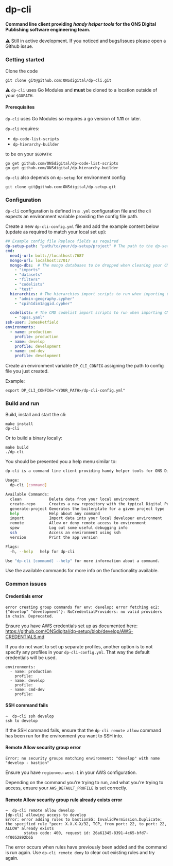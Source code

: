 # dp-cli

#### Command line client providing *handy helper tools* for the ONS Digital Publishing software engineering team.

:warning: Still in active development. If you noticed and bugs/issues please open a Github issue.

### Getting started
Clone the code
```
git clone git@github.com:ONSdigital/dp-cli.git
```

:warning: `dp-cli` uses Go Modules and **must** be cloned to a location outside of your `$GOPATH`.

#### Prerequisites
`dp-cli` uses Go Modules so requires a go version of **1.11** or later.

`dp-cli` requires:
- `dp-code-list-scripts`
- `dp-hierarchy-builder`

to be on your `$GOPATH`:
```
go get github.com/ONSdigital/dp-code-list-scripts
go get github.com/ONSdigital/dp-hierarchy-builder
```

`dp-cli` also depends on `dp-setup` for  environment config:
```
git clone git@github.com:ONSdigital/dp-setup.git
```


### Configuration
`dp-cli` configuration is defined in a `.yml` configuration file and the cli expects an environment variable providing the config file path.

Create a new `dp-cli-config.yml` file and add the example content below (update as required to match your local set up):

```yaml
## Example config file Replace fields as required
dp-setup-path: "path/to/your/dp-setup/project" # The path to the dp-setup repo on your machine.
cmd:
  neo4j-url: bolt://localhost:7687
  mongo-url: localhost:27017
  mongo-dbs:  # The mongo databases to be dropped when cleaning your CMD data
    - "imports"
    - "datasets"
    - "filters"
    - "codelists"
    - "test"
  hierarchies: # The hierarchies import scripts to run when importing CMD data.
    - "admin-geography.cypher"
    - "cpih1dim1aggid.cypher"

  codelists: # The CMD codelist import scripts to run when importing CMD data.
    - "opss.yaml"
ssh-user: JamesHetfield
environments:
  - name: production
    profile: production
  - name: develop
    profile: development
  - name: cmd-dev
    profile: development
```

Create an environment variable `DP_CLI_CONFIG` assigning the path to config file you just created.

Example:
```
export DP_CLI_CONFIG="<YOUR_PATH>/dp-cli-config.yml"
```

### Build and run

Build, install and start the cli:
```
make install
dp-cli
```
Or to build a binary locally:
```
make build
./dp-cli
```

You should be presented you a help menu similar to:
```bash
dp-cli is a command line client providing handy helper tools for ONS Digital Publishing software engineers

Usage:
  dp-cli [command]

Available Commands:
  clean            Delete data from your local environment
  create-repo      Creates a new repository with the typical Digital Publishing configurations
  generate-project Generates the boilerplate for a given project type
  help             Help about any command
  import           Import data into your local developer environment
  remote           Allow or deny remote access to environment
  spew             Log out some useful debugging info
  ssh              Access an environment using ssh
  version          Print the app version

Flags:
  -h, --help   help for dp-cli

Use "dp-cli [command] --help" for more information about a command.
```

Use the available commands for more info on the functionality available.

### Common issues

#### Credentials error

`error creating group commands for env: develop: error fetching ec2: {"develop" "development"}: NoCredentialProviders: no valid providers in chain. Deprecated.`

Ensure you have AWS credentials set up as documented here: https://github.com/ONSdigital/dp-setup/blob/develop/AWS-CREDENTIALS.md

If you do not want to set up separate profiles, another option is to not specify any profiles in your `dp-cli-config.yml`. That way the default credentials will be used.

```
environments:
  - name: production
    profile:
  - name: develop
    profile:
  - name: cmd-dev
    profile:
```

#### SSH command fails

```
➜  dp-cli ssh develop
ssh to develop
```

If the SSH command fails, ensure that the `dp-cli remote allow` command has been run for the environment you want to SSH into.

#### Remote Allow security group error

`Error: no security groups matching environment: "develop" with name "develop - bastion"`

Ensure you have `region=eu-west-1` in your AWS configuration.

Depending on the command you're trying to run, and what you're trying to access, ensure your `AWS_DEFAULT_PROFILE` is set correctly.

#### Remote Allow security group rule already exists error

```
➜  dp-cli remote allow develop
[dp-cli] allowing access to develop
Error: error adding rules to bastionSG: InvalidPermission.Duplicate: the specified rule "peer: X.X.X.X/32, TCP, from port: 22, to port: 22, ALLOW" already exists
        status code: 400, request id: 26a61345-8391-4c65-bfd7-4f0052892b6b
```

The error occurs when rules have previously been added and the command is run again. Use `dp-cli remote deny` to clear out existing rules and try again.
